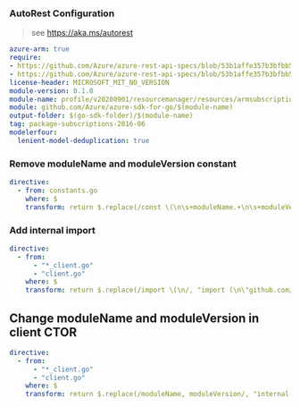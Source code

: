 ### AutoRest Configuration

> see https://aka.ms/autorest

``` yaml
azure-arm: true
require:
- https://github.com/Azure/azure-rest-api-specs/blob/53b1affe357b3bfbb53721d0a2002382a046d3b0/specification/resources/resource-manager/readme.md
- https://github.com/Azure/azure-rest-api-specs/blob/53b1affe357b3bfbb53721d0a2002382a046d3b0/specification/resources/resource-manager/readme.go.md
license-header: MICROSOFT_MIT_NO_VERSION
module-version: 0.1.0
module-name: profile/v20200901/resourcemanager/resources/armsubscriptions
module: github.com/Azure/azure-sdk-for-go/$(module-name)
output-folder: $(go-sdk-folder)/$(module-name)
tag: package-subscriptions-2016-06
modelerfour:
  lenient-model-deduplication: true
```

### Remove moduleName and moduleVersion constant

```yaml
directive:
  - from: constants.go
    where: $
    transform: return $.replace(/const \(\n\s+moduleName.+\n\s+moduleVersion.+\n\)\n/, "");
```

### Add internal import

```yaml
directive:
  - from:
      - "*_client.go"
      - "client.go"
    where: $
    transform: return $.replace(/import \(\n/, "import (\n\"github.com/Azure/azure-sdk-for-go/profile/v20200901/internal\"\n");
```

## Change moduleName and moduleVersion in client CTOR

```yaml
directive:
  - from:
      - "*_client.go"
      - "client.go"
    where: $
    transform: return $.replace(/moduleName, moduleVersion/, "internal.ModuleName, internal.ModuleVersion");
```